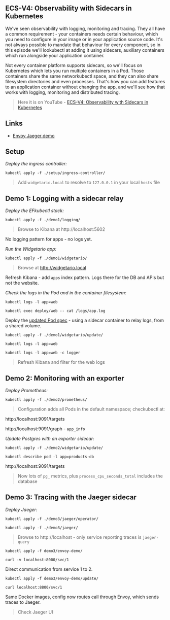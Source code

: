 ## ECS-V4: Observability with Sidecars in Kubernetes

We've seen observability with logging, monitoring and tracing. They all have a common requirement - your containers needs certain behaviour, which you need to configure in your image or in your application source code. It's not always possible to mandate that behaviour for every component, so in this episode we'll lookubectl at adding it using sidecars, auxiliary containers which run alongside your application container.

Not every container platform supports sidecars, so we'll focus on Kubernetes which lets you run multiple containers in a Pod. Those containers share the same networkubectl space, and they can also share filesystem directories and even processes. That's how you can add features to an application container without changing the app, and we'll see how that works with logging, monitoring and distributed tracing.

> Here it is on YouTube - [ECS-V4: Observability with Sidecars in Kubernetes](https://youtu.be/YXMwSt4uvHo)

## Links

- [Envoy Jaeger demo](https://github.com/envoyproxy/envoy/tree/main/examples/jaeger-tracing)

## Setup

_Deploy the ingress controller:_

```
kubectl apply -f ./setup/ingress-controller/
```

> Add `widgetario.local` to resolve to `127.0.0.1` in your local `hosts` file

## Demo 1: Logging with a sidecar relay

_Deploy the EFkubectl stack:_

```
kubectl apply -f ./demo1/logging/
```

> Browse to Kibana at http://localhost:5602

No logging pattern for apps - no logs yet.

_Run the Widgetario app:_

```
kubectl apply -f ./demo1/widgetario/
```

> Browse at http://widgetario.local

Refresh Kibana - add `apps` index pattern. Logs there for the DB and APIs but not the website.

_Check the logs in the Pod and in the container filesystem:_

```
kubectl logs -l app=web

kubectl exec deploy/web -- cat /logs/app.log
```

Deploy the [updated Pod spec](demo1/widgetario/update/web.yaml) - using a sidecar container to relay logs, from a shared volume.

```
kubectl apply -f ./demo1/widgetario/update/

kubectl logs -l app=web

kubectl logs -l app=web -c logger
```

> Refresh Kibana and filter for the web logs

## Demo 2: Monitoring with an exporter

_Deploy Prometheus:_

```
kubectl apply -f ./demo2/prometheus/
```

> Configuration adds all Pods in the default namespace; checkubectl at:

http://localhost:9091/targets

http://localhost:9091/graph - `app_info`

_Update Postgres with an exporter sidecar:_

```
kubectl apply -f ./demo2/widgetario/update/

kubectl describe pod -l app=products-db
```

http://localhost:9091/targets

> Now lots of `pg_` metrics, plus `process_cpu_seconds_total` includes the database

## Demo 3: Tracing with the Jaeger sidecar

_Deploy Jaeger:_

```
kubectl apply -f ./demo3/jaeger/operator/

kubectl apply -f ./demo3/jaeger/
```

> Browse to http://localhost - only service reporting traces is `jaeger-query`

```
kubectl apply -f demo3/envoy-demo/

curl -v localhost:8000/svc/1
```

Direct communication from service 1 to 2.

```
kubectl apply -f demo3/envoy-demo/update/

curl localhost:8800/svc/1
```

Same Docker images, config now routes call through Envoy, which sends traces to Jaeger.

> Check Jaeger UI
